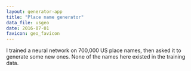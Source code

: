 ```yaml
---
layout: generator-app
title: "Place name generator"
data_file: usgeo
date: 2016-07-01
favicon: geo_favicon
---
```


I trained a neural network on 700,000 US place names, then asked it to generate some new ones. None of the names here existed in the training data.
